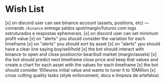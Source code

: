 # Wish List

[x] on discord user can see binance account (assets, positions, etc) — comando `/binance` entrega saldos spot/margin/futuros com logs estruturados e respostas ephemerais.
[x] on discord user can set minimum profit value
[x] on "alerts" you should consider the variation for each timeframe
[x] on "alerts" you should sort by asset
[x] on "alerts" ypu should have a clear line saying buy/sell/hold
[x] the bot should interact with binance to open and close position/or bear/bull market (margin/assets)
[x] the bot should predict next timeframe close price and keep that values and create a chart for each asset with the values for each timeframe
[x] the bot should consider 100euros initial value and wants to tuner it to 10Million
[x] cross cutting quality tasks (style enforcement, docs e limpeza de artefatos)

